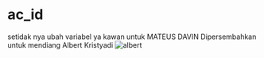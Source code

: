 # ac_id
setidak nya ubah variabel ya kawan untuk MATEUS DAVIN
Dipersembahkan untuk mendiang Albert Kristyadi
![albert](https://user-images.githubusercontent.com/47131350/138647939-0320d51b-37a7-4395-b3ee-b4558e8d2b4b.PNG)

